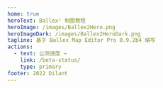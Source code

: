 ```yaml
---
home: true
heroText: Ballex² 制图教程
heroImage: /images/Ballex2Hero.png
heroImageDark: /images/Ballex2HeroDark.png
tagline: 基于 Ballex Map Editor Pro 0.9.2b4 编写
actions:
  - text: 公测进度 →
    link: /beta-status/
    type: primary
footer: 2022 Dilant
---
```


